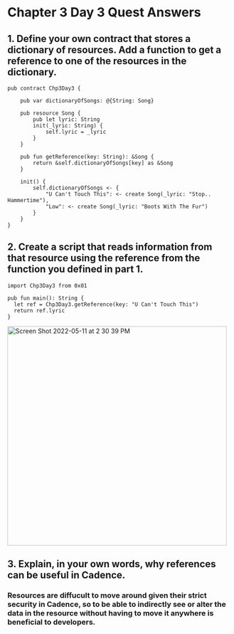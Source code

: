 # Chapter 3 Day 3 Quest Answers

## 1. Define your own contract that stores a dictionary of resources. Add a function to get a reference to one of the resources in the dictionary.

``` cadence
pub contract Chp3Day3 {

    pub var dictionaryOfSongs: @{String: Song}

    pub resource Song {
        pub let lyric: String
        init(_lyric: String) {
            self.lyric = _lyric
        }
    }

    pub fun getReference(key: String): &Song {
        return &self.dictionaryOfSongs[key] as &Song
    }

    init() {
        self.dictionaryOfSongs <- {
            "U Can't Touch This": <- create Song(_lyric: "Stop.. Hammertime"), 
            "Low": <- create Song(_lyric: "Boots With The Fur")
        }
    }
}
```

## 2. Create a script that reads information from that resource using the reference from the function you defined in part 1.

``` cadence 
import Chp3Day3 from 0x01

pub fun main(): String {
  let ref = Chp3Day3.getReference(key: "U Can't Touch This")
  return ref.lyric 
}
```
<img width="493" alt="Screen Shot 2022-05-11 at 2 30 39 PM" src="https://user-images.githubusercontent.com/104539205/167930648-b4c48414-80b7-4ddf-ba4a-5ee262db0a22.png">



## 3. Explain, in your own words, why references can be useful in Cadence.

### Resources are diffucult to move around given their strict security in Cadence, so to be able to indirectly see or alter the data in the resource without having to move it anywhere is beneficial to developers. 
